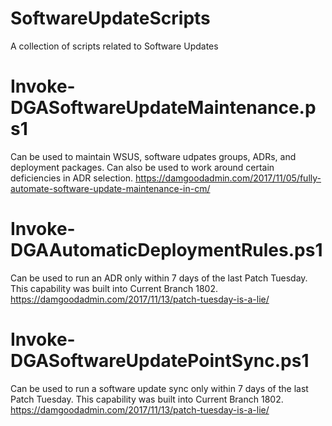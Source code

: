 # SoftwareUpdateScripts
A collection of scripts related to Software Updates

# Invoke-DGASoftwareUpdateMaintenance.ps1
Can be used to maintain WSUS, software udpates groups, ADRs, and deployment packages.  Can also be used to work around certain deficiencies in ADR selection.
https://damgoodadmin.com/2017/11/05/fully-automate-software-update-maintenance-in-cm/

# Invoke-DGAAutomaticDeploymentRules.ps1
Can be used to run an ADR only within 7 days of the last Patch Tuesday.  This capability was built into Current Branch 1802.
https://damgoodadmin.com/2017/11/13/patch-tuesday-is-a-lie/

# Invoke-DGASoftwareUpdatePointSync.ps1
Can be used to run a software update sync only within 7 days of the last Patch Tuesday.  This capability was built into Current Branch 1802.
https://damgoodadmin.com/2017/11/13/patch-tuesday-is-a-lie/
